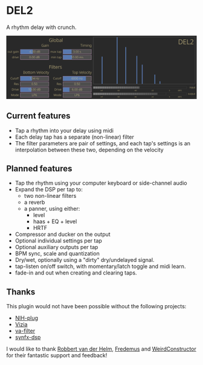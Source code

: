 
# DEL2

A rhythm delay with crunch.

<p align=”center”>
    <img src="images/DEL2.png" alt="screenshot">
</p>

## Current features

- Tap a rhythm into your delay using midi
- Each delay tap has a separate (non-linear) filter
- The filter parameters are pair of settings, and each tap's settings is an interpolation between these two, depending on the velocity

## Planned features

- Tap the rhythm using your computer keyboard or side-channel audio
- Expand the DSP per tap to:
  - two non-linear filters
  - a reverb
  - a panner, using either:
    - level
    - haas + EQ + level 
    - HRTF
- Compressor and ducker on the output
- Optional individual settings per tap
- Optional auxiliary outputs per tap
- BPM sync, scale and quantization
- Dry/wet, optionally using a "dirty" dry/undelayed signal.
- tap-listen on/off switch, with momentary/latch toggle and midi learn.
- fade-in and out when creating and clearing taps.

## Thanks

This plugin would not have been possible without the following projects:
- [NIH-plug](https://github.com/robbert-vdh/nih-plug)
- [Vizia](https://github.com/vizia/vizia)
- [va-filter](https://github.com/Fredemus/va-filter)
- [synfx-dsp](https://github.com/WeirdConstructor/synfx-dsp)

I would like to thank [Robbert van der Helm](https://github.com/robbert-vdh), [Fredemus](https://github.com/Fredemus) and [WeirdConstructor](https://github.com/WeirdConstructor) for their fantastic support and feedback!   

